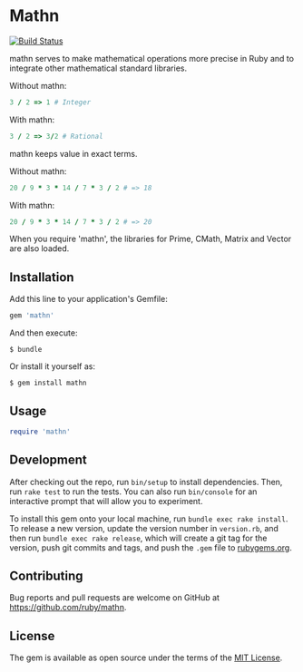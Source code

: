 # Mathn

[![Build Status](https://travis-ci.org/ruby/mathn.svg?branch=master)](https://travis-ci.org/ruby/mathn)

mathn serves to make mathematical operations more precise in Ruby and to integrate other mathematical standard libraries.

Without mathn:

```ruby
3 / 2 => 1 # Integer
```

With mathn:

```ruby
3 / 2 => 3/2 # Rational
```

mathn keeps value in exact terms.

Without mathn:

```ruby
20 / 9 * 3 * 14 / 7 * 3 / 2 # => 18
```

With mathn:

```ruby
20 / 9 * 3 * 14 / 7 * 3 / 2 # => 20
```

When you require 'mathn', the libraries for Prime, CMath, Matrix and Vector are also loaded.

## Installation

Add this line to your application's Gemfile:

```ruby
gem 'mathn'
```

And then execute:

    $ bundle

Or install it yourself as:

    $ gem install mathn

## Usage

```ruby
require 'mathn'
```

## Development

After checking out the repo, run `bin/setup` to install dependencies. Then, run `rake test` to run the tests. You can also run `bin/console` for an interactive prompt that will allow you to experiment.

To install this gem onto your local machine, run `bundle exec rake install`. To release a new version, update the version number in `version.rb`, and then run `bundle exec rake release`, which will create a git tag for the version, push git commits and tags, and push the `.gem` file to [rubygems.org](https://rubygems.org).

## Contributing

Bug reports and pull requests are welcome on GitHub at https://github.com/ruby/mathn.


## License

The gem is available as open source under the terms of the [MIT License](http://opensource.org/licenses/MIT).
